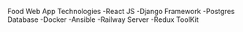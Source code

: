 Food Web App
Technologies
-React JS
-Django Framework
-Postgres Database
-Docker
-Ansible
-Railway Server
-Redux ToolKit